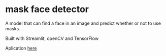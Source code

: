 # mask face detector

A model that can find a face in an image and predict whether or not to use masks. 

Built with Streamlit, openCV and TensorFlow

Aplication [here](https://mask-detector-streamlit.herokuapp.com/)

